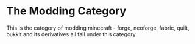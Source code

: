 # The Modding Category

This is the category of modding minecraft - forge, neoforge, fabric, quilt, bukkit and its derivatives all fall under this category.